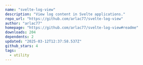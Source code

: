 ```yaml
---
name: "svelte-log-view"
description: "View log content in Svelte applications."
repo_url: "https://github.com/arlac77/svelte-log-view"
author: "arlac77"
homepage: "https://github.com/arlac77/svelte-log-view#readme"
downloads: 204
dependents: 2
updated: "2025-03-12T12:37:58.537Z"
github_stars: 4
tags: 
  - utility
---
```


